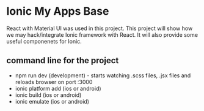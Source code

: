 Ionic My Apps Base
==================

React with Material UI was used in this project.
This project will show how we may hack/integrate Ionic framework with React. 
It will also provide some useful componenets for Ionic.

## command line for the project
- npm run dev (development) - starts watching .scss files, .jsx files and reloads browser on port :3000
- ionic platform add (ios or android)
- ionic build (ios or android)
- ionic emulate (ios or android)
